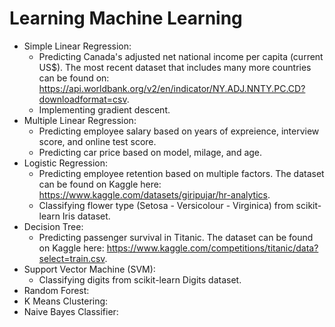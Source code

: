 # Learning Machine Learning

- Simple Linear Regression:
  - Predicting Canada's adjusted net national income per capita (current US$). The most recent dataset that includes many more countries can be found on: https://api.worldbank.org/v2/en/indicator/NY.ADJ.NNTY.PC.CD?downloadformat=csv.
  - Implementing gradient descent.
- Multiple Linear Regression:
  - Predicting employee salary based on years of expreience, interview score, and online test score.
  - Predicting car price based on model, milage, and age.
- Logistic Regression:
  - Predicting employee retention based on multiple factors. The dataset can be found on Kaggle here: https://www.kaggle.com/datasets/giripujar/hr-analytics.
  - Classifying flower type (Setosa - Versicolour - Virginica) from scikit-learn Iris dataset.
- Decision Tree:
  - Predicting passenger survival in Titanic. The dataset can be found on Kaggle here: https://www.kaggle.com/competitions/titanic/data?select=train.csv.
- Support Vector Machine (SVM):
  - Classifying digits from scikit-learn Digits dataset.
- Random Forest:
- K Means Clustering:
- Naive Bayes Classifier:
